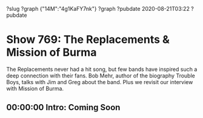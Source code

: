 ?slug ?graph {"14M":"4g1KaFY7nk"}
?graph ?pubdate 2020-08-21T03:22
?pubdate 
# Show 769: The Replacements & Mission of Burma

The Replacements never had a hit song, but few bands have inspired such a deep connection with their fans. Bob Mehr, author of the biography Trouble Boys, talks with Jim and Greg about the band. Plus we revisit our interview with Mission of Burma.


## 00:00:00 Intro: Coming Soon

